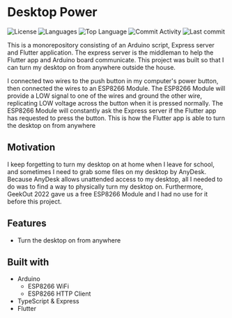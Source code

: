 # Desktop Power

![License](https://img.shields.io/github/license/zS1L3NT/desktop-power?style=for-the-badge) ![Languages](https://img.shields.io/github/languages/count/zS1L3NT/desktop-power?style=for-the-badge) ![Top Language](https://img.shields.io/github/languages/top/zS1L3NT/desktop-power?style=for-the-badge) ![Commit Activity](https://img.shields.io/github/commit-activity/y/zS1L3NT/desktop-power?style=for-the-badge) ![Last commit](https://img.shields.io/github/last-commit/zS1L3NT/desktop-power?style=for-the-badge)

This is a monorepository consisting of an Arduino script, Express server and Flutter application. The express server is the middleman to help the Flutter app and Arduino board communicate. This project was built so that I can turn my desktop on from anywhere outside the house.

I connected two wires to the push button in my computer's power button, then connected the wires to an ESP8266 Module. The ESP8266 Module will provide a LOW signal to one of the wires and ground the other wire, replicating LOW voltage across the button when it is pressed normally. The ESP8266 Module will constantly ask the Express server if the Flutter app has requested to press the button. This is how the Flutter app is able to turn the desktop on from anywhere

## Motivation

I keep forgetting to turn my desktop on at home when I leave for school, and sometimes I need to grab some files on my desktop by AnyDesk. Because AnyDesk allows unattended access to my desktop, all I needed to do was to find a way to physically turn my desktop on. Furthermore, GeekOut 2022 gave us a free ESP8266 Module and I had no use for it before this project.

## Features

-   Turn the desktop on from anywhere

## Built with

-   Arduino
    -   ESP8266 WiFi
    -   ESP8266 HTTP Client
-  TypeScript & Express
-  Flutter
